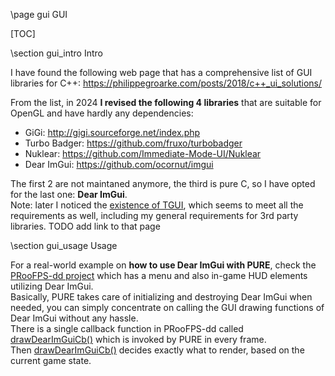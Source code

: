 \page gui GUI

[TOC]

\section gui_intro Intro

I have found the following web page that has a comprehensive list of GUI libraries for C++:
https://philippegroarke.com/posts/2018/c++_ui_solutions/

From the list, in 2024 **I revised the following 4 libraries** that are suitable for OpenGL and have hardly any dependencies:
 - GiGi: http://gigi.sourceforge.net/index.php
 - Turbo Badger: https://github.com/fruxo/turbobadger
 - Nuklear: https://github.com/Immediate-Mode-UI/Nuklear
 - Dear ImGui: https://github.com/ocornut/imgui

The first 2 are not maintaned anymore, the third is pure C, so I have opted for the last one: **Dear ImGui**.  
Note: later I noticed the [existence of TGUI](https://github.com/texus/TGUI/), which seems to meet all the requirements as well, including my general requirements for 3rd party libraries. TODO add link to that page

\section gui_usage Usage

For a real-world example on **how to use Dear ImGui with PURE**, check the [PRooFPS-dd project](https://github.com/proof88/PRooFPS-dd/) which has a menu and also in-game HUD elements utilizing Dear ImGui.  
Basically, PURE takes care of initializing and destroying Dear ImGui when needed, you can simply concentrate on calling the GUI drawing functions of Dear ImGui without any hassle.  
There is a single callback function in PRooFPS-dd called [drawDearImGuiCb()](https://github.com/search?q=repo%3Aproof88/PRooFPS-dd%20proofps_dd%3A%3AGUI%3A%3AdrawDearImGuiCb&type=code) which is invoked by PURE in every frame.  
Then [drawDearImGuiCb()](https://github.com/search?q=repo%3Aproof88/PRooFPS-dd%20proofps_dd%3A%3AGUI%3A%3AdrawDearImGuiCb&type=code) decides exactly what to render, based on the current game state.
